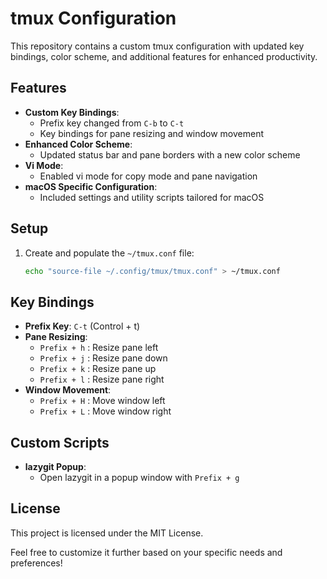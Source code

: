 # tmux Configuration

This repository contains a custom tmux configuration with updated key bindings, color scheme, and additional features for enhanced productivity.

## Features

- **Custom Key Bindings**:
  - Prefix key changed from `C-b` to `C-t`
  - Key bindings for pane resizing and window movement
- **Enhanced Color Scheme**:
  - Updated status bar and pane borders with a new color scheme
- **Vi Mode**:
  - Enabled vi mode for copy mode and pane navigation
- **macOS Specific Configuration**:
  - Included settings and utility scripts tailored for macOS

## Setup

1. Create and populate the `~/tmux.conf` file:

   ```sh
   echo "source-file ~/.config/tmux/tmux.conf" > ~/tmux.conf
   ```

## Key Bindings

- **Prefix Key**: `C-t` (Control + t)
- **Pane Resizing**:
  - `Prefix + h` : Resize pane left
  - `Prefix + j` : Resize pane down
  - `Prefix + k` : Resize pane up
  - `Prefix + l` : Resize pane right
- **Window Movement**:
  - `Prefix + H` : Move window left
  - `Prefix + L` : Move window right

## Custom Scripts

- **lazygit Popup**:
  - Open lazygit in a popup window with `Prefix + g`

## License

This project is licensed under the MIT License.

Feel free to customize it further based on your specific needs and preferences!
